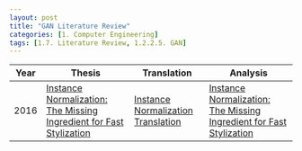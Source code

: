 ```yaml
---
layout: post 
title: "GAN Literature Review"
categories: [1. Computer Engineering]
tags: [1.7. Literature Review, 1.2.2.5. GAN]
---
```


|Year|Thesis|Translation|Analysis|
|----|------|-----------|--------|
|2016|[Instance Normalization: The Missing Ingredient for Fast Stylization](https://arxiv.org/abs/1607.08022)|[Instance Normalization Translation]()|[Instance Normalization: The Missing Ingredient for Fast Stylization](https://maizer2.github.io/1.%20computer%20engineering/2022/10/04/.html)|
